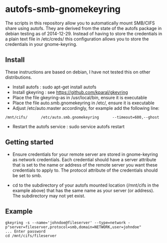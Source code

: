 # autofs-smb-gnomekeyring

The scripts in this repository allow you to automatically mount SMB/CIFS share using autofs.  They are derived from the state of the autofs package in debian testing as of 2014-12-29.  Instead of having to store the credentials in a plain text file in /etc/creds/ this configuration allows you to store the credentials in your gnome-keyring.

## Install

These instructions are based on debian, I have not tested this on other distributions.

* Install autofs : sudo apt-get install autofs
* Install gkeyring : see https://github.com/kparal/gkeyring
* Place the file gkeyring-as in /usr/local/bin, ensure it is executable
* Place the file auto.smb.gnomekeyring in /etc/, ensure it is executable
* Adjust /etc/auto.master accordingly, for example add the following line:

```
/mnt/cifs/      /etc/auto.smb.gnomekeyring      --timeout=600,--ghost
```

* Restart the autofs service : sudo service autofs restart

## Getting started

* Ensure credentials for your remote server are stored in gnome-keyring as network credentials.   Each credential should have a server attribute that is set to the name or address of the remote server you want these	credentials to apply to.  The protocol attribute of the credentials should be set to smb.

* cd to the subdirectory of your autofs mounted location (/mnt/cifs in the example above) that has the same name as your server (or address).  The subdirectory may not yet exist.

## Example

```
gkeyring -s --name='johndoe@fileserver' --type=network -p"server=fileserver,protocol=smb,domain=NETWORK,user=johndoe"
... Enter password
cd /mnt/cifs/fileserver
```
